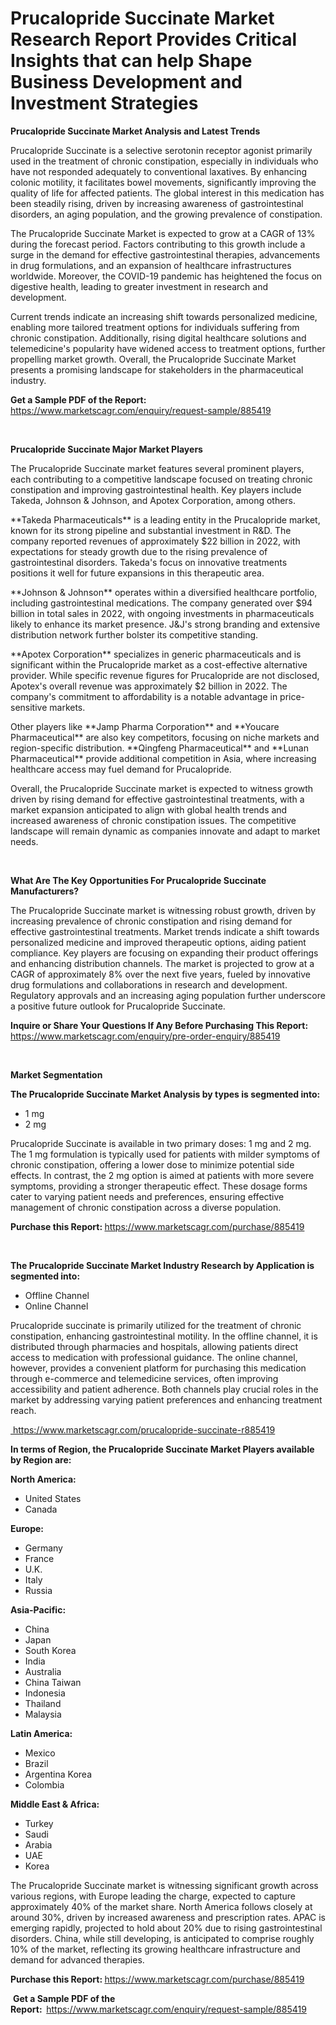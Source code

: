 <p><h1>Prucalopride Succinate Market Research Report Provides Critical Insights that can help Shape Business Development and Investment Strategies</h1></p><p><strong>Prucalopride Succinate Market Analysis and Latest Trends</strong></p>
<p><p>Prucalopride Succinate is a selective serotonin receptor agonist primarily used in the treatment of chronic constipation, especially in individuals who have not responded adequately to conventional laxatives. By enhancing colonic motility, it facilitates bowel movements, significantly improving the quality of life for affected patients. The global interest in this medication has been steadily rising, driven by increasing awareness of gastrointestinal disorders, an aging population, and the growing prevalence of constipation.</p><p>The Prucalopride Succinate Market is expected to grow at a CAGR of 13% during the forecast period. Factors contributing to this growth include a surge in the demand for effective gastrointestinal therapies, advancements in drug formulations, and an expansion of healthcare infrastructures worldwide. Moreover, the COVID-19 pandemic has heightened the focus on digestive health, leading to greater investment in research and development. </p><p>Current trends indicate an increasing shift towards personalized medicine, enabling more tailored treatment options for individuals suffering from chronic constipation. Additionally, rising digital healthcare solutions and telemedicine's popularity have widened access to treatment options, further propelling market growth. Overall, the Prucalopride Succinate Market presents a promising landscape for stakeholders in the pharmaceutical industry.</p></p>
<p><strong>Get a Sample PDF of the Report:&nbsp;</strong> <a href="https://www.marketscagr.com/enquiry/request-sample/885419?utm_campaign=3295&utm_medium=2&utm_source=Github&utm_content=ia&utm_term=19042025&utm_id=prucalopride-succinate">https://www.marketscagr.com/enquiry/request-sample/885419</a></p>
<p>&nbsp;</p>
<p><strong>Prucalopride Succinate Major Market Players</strong></p>
<p><p>The Prucalopride Succinate market features several prominent players, each contributing to a competitive landscape focused on treating chronic constipation and improving gastrointestinal health. Key players include Takeda, Johnson & Johnson, and Apotex Corporation, among others.</p><p>**Takeda Pharmaceuticals** is a leading entity in the Prucalopride market, known for its strong pipeline and substantial investment in R&D. The company reported revenues of approximately $22 billion in 2022, with expectations for steady growth due to the rising prevalence of gastrointestinal disorders. Takeda's focus on innovative treatments positions it well for future expansions in this therapeutic area.</p><p>**Johnson & Johnson** operates within a diversified healthcare portfolio, including gastrointestinal medications. The company generated over $94 billion in total sales in 2022, with ongoing investments in pharmaceuticals likely to enhance its market presence. J&J's strong branding and extensive distribution network further bolster its competitive standing.</p><p>**Apotex Corporation** specializes in generic pharmaceuticals and is significant within the Prucalopride market as a cost-effective alternative provider. While specific revenue figures for Prucalopride are not disclosed, Apotex's overall revenue was approximately $2 billion in 2022. The company's commitment to affordability is a notable advantage in price-sensitive markets.</p><p>Other players like **Jamp Pharma Corporation** and **Youcare Pharmaceutical** are also key competitors, focusing on niche markets and region-specific distribution. **Qingfeng Pharmaceutical** and **Lunan Pharmaceutical** provide additional competition in Asia, where increasing healthcare access may fuel demand for Prucalopride.</p><p>Overall, the Prucalopride Succinate market is expected to witness growth driven by rising demand for effective gastrointestinal treatments, with a market expansion anticipated to align with global health trends and increased awareness of chronic constipation issues. The competitive landscape will remain dynamic as companies innovate and adapt to market needs.</p></p>
<p>&nbsp;</p>
<p><strong>What Are The Key Opportunities For Prucalopride Succinate Manufacturers?</strong></p>
<p><p>The Prucalopride Succinate market is witnessing robust growth, driven by increasing prevalence of chronic constipation and rising demand for effective gastrointestinal treatments. Market trends indicate a shift towards personalized medicine and improved therapeutic options, aiding patient compliance. Key players are focusing on expanding their product offerings and enhancing distribution channels. The market is projected to grow at a CAGR of approximately 8% over the next five years, fueled by innovative drug formulations and collaborations in research and development. Regulatory approvals and an increasing aging population further underscore a positive future outlook for Prucalopride Succinate.</p></p>
<p><strong>Inquire or Share Your Questions If Any Before Purchasing This Report:</strong> <a href="https://www.marketscagr.com/enquiry/pre-order-enquiry/885419?utm_campaign=3295&utm_medium=2&utm_source=Github&utm_content=ia&utm_term=19042025&utm_id=prucalopride-succinate">https://www.marketscagr.com/enquiry/pre-order-enquiry/885419</a></p>
<p>&nbsp;</p>
<p><strong>Market Segmentation</strong></p>
<p><strong>The Prucalopride Succinate Market Analysis by types is segmented into:</strong></p>
<p><ul><li>1 mg</li><li>2 mg</li></ul></p>
<p><p>Prucalopride Succinate is available in two primary doses: 1 mg and 2 mg. The 1 mg formulation is typically used for patients with milder symptoms of chronic constipation, offering a lower dose to minimize potential side effects. In contrast, the 2 mg option is aimed at patients with more severe symptoms, providing a stronger therapeutic effect. These dosage forms cater to varying patient needs and preferences, ensuring effective management of chronic constipation across a diverse population.</p></p>
<p><strong>Purchase this Report:&nbsp;</strong><a href="https://www.marketscagr.com/purchase/885419?utm_campaign=3295&utm_medium=2&utm_source=Github&utm_content=ia&utm_term=19042025&utm_id=prucalopride-succinate">https://www.marketscagr.com/purchase/885419</a></p>
<p>&nbsp;</p>
<p><strong>The Prucalopride Succinate Market Industry Research by Application is segmented into:</strong></p>
<p><ul><li>Offline Channel</li><li>Online Channel</li></ul></p>
<p><p>Prucalopride succinate is primarily utilized for the treatment of chronic constipation, enhancing gastrointestinal motility. In the offline channel, it is distributed through pharmacies and hospitals, allowing patients direct access to medication with professional guidance. The online channel, however, provides a convenient platform for purchasing this medication through e-commerce and telemedicine services, often improving accessibility and patient adherence. Both channels play crucial roles in the market by addressing varying patient preferences and enhancing treatment reach.</p></p>
<p><a href="https://www.marketscagr.com/prucalopride-succinate-r885419?utm_campaign=3295&utm_medium=2&utm_source=Github&utm_content=ia&utm_term=19042025&utm_id=prucalopride-succinate">&nbsp;https://www.marketscagr.com/prucalopride-succinate-r885419</a></p>
<p><strong>In terms of Region, the Prucalopride Succinate Market Players available by Region are:</strong></p>
<p>
    <p> <strong> North America: </strong>
        <ul>
            <li>United States</li>
            <li>Canada</li>
        </ul>
        </p> 
    <p> <strong> Europe: </strong>
        <ul>
            <li>Germany</li>
            <li>France</li>
            <li>U.K.</li>
            <li>Italy</li>
            <li>Russia</li>
        </ul>
        </p> 
    <p> <strong> Asia-Pacific: </strong>
        <ul>
            <li>China</li>
            <li>Japan</li>
            <li>South Korea</li>
            <li>India</li>
            <li>Australia</li>
            <li>China Taiwan</li>
            <li>Indonesia</li>
            <li>Thailand</li>
            <li>Malaysia</li>
        </ul>
        </p> 
    <p> <strong> Latin America: </strong>
        <ul>
            <li>Mexico</li>
            <li>Brazil</li>
            <li>Argentina Korea</li>
            <li>Colombia</li>
        </ul>
        </p> 
    <p> <strong> Middle East & Africa: </strong>
        <ul>
            <li>Turkey</li>
            <li>Saudi</li>
            <li>Arabia</li>
            <li>UAE</li>
            <li>Korea</li>
        </ul>
    </p>
    </p>
<p><p>The Prucalopride Succinate market is witnessing significant growth across various regions, with Europe leading the charge, expected to capture approximately 40% of the market share. North America follows closely at around 30%, driven by increased awareness and prescription rates. APAC is emerging rapidly, projected to hold about 20% due to rising gastrointestinal disorders. China, while still developing, is anticipated to comprise roughly 10% of the market, reflecting its growing healthcare infrastructure and demand for advanced therapies.</p></p>
<p><strong>Purchase this Report: </strong><a href="https://www.marketscagr.com/purchase/885419?utm_campaign=3295&utm_medium=2&utm_source=Github&utm_content=ia&utm_term=19042025&utm_id=prucalopride-succinate">https://www.marketscagr.com/purchase/885419</a></p>
<p>&nbsp;<strong>Get a Sample PDF of the Report:&nbsp;&nbsp;</strong><a href="https://www.marketscagr.com/enquiry/request-sample/885419?utm_campaign=3295&utm_medium=2&utm_source=Github&utm_content=ia&utm_term=19042025&utm_id=prucalopride-succinate">https://www.marketscagr.com/enquiry/request-sample/885419</a></p>
<p><strong></strong></p>
<p><p></p><p></p><p></p></p>